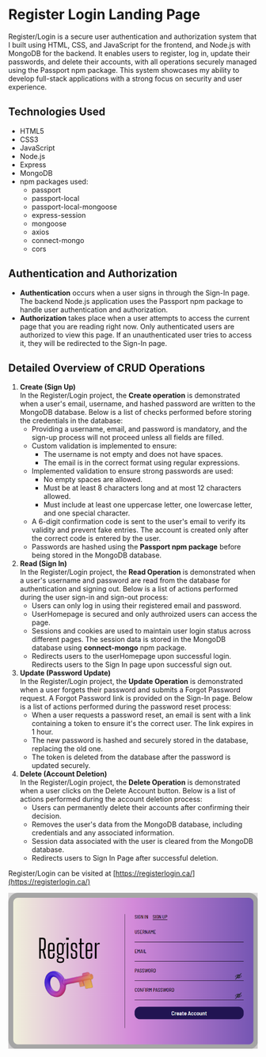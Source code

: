 # Register Login Landing Page

Register/Login is a secure user authentication and authorization system that I built using HTML, CSS, and JavaScript for the frontend, and Node.js with MongoDB for the backend. It enables users to register, log in, update their passwords, and delete their accounts, with all operations securely managed using the Passport npm package. This system showcases my ability to develop full-stack applications with a strong focus on security and user experience.

## Technologies Used
* HTML5
* CSS3
* JavaScript
* Node.js
* Express
* MongoDB
* npm packages used:
    * passport
    * passport-local
    * passport-local-mongoose
    * express-session
    * mongoose
    * axios
    * connect-mongo
    * cors

## Authentication and Authorization
* **Authentication** occurs when a user signs in through the Sign-In page. The backend Node.js application uses the Passport npm package to handle user authentication and authorization.
* **Authorization** takes place when a user attempts to access the current page that you are reading right now. Only authenticated users are authorized to view this page. If an unauthenticated user tries to access it, they will be redirected to the Sign-In page.

## Detailed Overview of CRUD Operations
1. **Create (Sign Up)**  
In the Register/Login project, the **Create operation** is demonstrated when a user's email, username, and hashed password are written to the MongoDB database. Below is a list of checks performed before storing the credentials in the database:
    * Providing a username, email, and password is mandatory, and the sign-up process will not proceed unless all fields are filled.
    * Custom validation is implemented to ensure:
        * The username is not empty and does not have spaces.
        * The email is in the correct format using regular expressions.
    * Implemented validation to ensure strong passwords are used:
        * No empty spaces are allowed.
        * Must be at least 8 characters long and at most 12 characters allowed.
        * Must include at least one uppercase letter, one lowercase letter, and one special character.
    * A 6-digit confirmation code is sent to the user's email to verify its validity and prevent fake entries. The account is created only after the correct code is entered by the user.
    * Passwords are hashed using the **Passport npm package** before being stored in the MongoDB database.
2. **Read (Sign In)**  
In the Register/Login project, the **Read Operation** is demonstrated when a user's username and password are read from the database for authentication and signing out. Below is a list of actions performed during the user sign-in and sign-out process:
    * Users can only log in using their registered email and password.
    * UserHomepage is secured and only authroized users can access the page.
    * Sessions and cookies are used to maintain user login status across different pages. The session data is stored in the MongoDB database using **connect-mongo** npm package.
    * Redirects users to the userHomepage upon successful login.
    Redirects users to the Sign In page upon successful sign out.
3. **Update (Password Update)**  
In the Register/Login project, the **Update Operation** is demonstrated when a user forgets their password and submits a Forgot Password request. A Forgot Password link is provided on the Sign-In page. Below is a list of actions performed during the password reset process:
    * When a user requests a password reset, an email is sent with a link containing a token to ensure it's the correct user. The link expires in 1 hour.
    * The new password is hashed and securely stored in the database, replacing the old one.
    * The token is deleted from the database after the password is updated securely.
4. **Delete (Account Deletion)**  
In the Register/Login project, the **Delete Operation** is demonstrated when a user clicks on the Delete Account button. Below is a list of actions performed during the account deletion process:
    * Users can permanently delete their accounts after confirming their decision.
    * Removes the user's data from the MongoDB database, including credentials and any associated information.
    * Session data associated with the user is cleared from the MongoDB database.
    * Redirects users to Sign In Page after successful deletion.

Register/Login can be visited at [https://registerlogin.ca/](https://registerlogin.ca/)

![site homepage image](images/final-design.png)